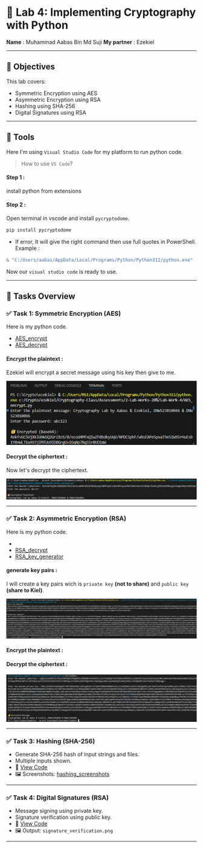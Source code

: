 # 🔐 Lab 4: Implementing Cryptography with Python

**Name** : Muhammad Aabas Bin Md Suji     **My partner** : Ezekiel

---

## 🧠 Objectives

This lab covers:

- Symmetric Encryption using AES
- Asymmetric Encryption using RSA
- Hashing using SHA-256
- Digital Signatures using RSA

---

## 🔨 Tools
Here I'm using `Visual Studio Code` for my platform to run python code.

> How to use `VS Code`?

#### Step 1 :
install python from extensions

#### Step 2 :
Open terminal in vscode and install `pycryptodome`.

```bash
pip install pycryptodome
```

- If error, It will give the right command then use full quotes in PowerShell. Example :
```powershell
& "C:/Users/aabas/AppData/Local/Programs/Python/Python312/python.exe" -m pip install pycryptodome
```

Now our `visual studio code` is ready to use.

---
## 🧩 Tasks Overview

### ✅ Task 1: Symmetric Encryption (AES)

Here is my python code.

- [AES_encrypt](Python_Source/aes_encrypt.py) 
- [AES_decrypt](Python_Source/aes_dencrypt.py)

#### Encrypt the plaintext :

Ezekiel will encrypt a secret message using his key then give to me.

![aes_e](screenshot/aes_e.png)

#### Decrypt the ciphertext :

Now let's decrypt the ciphertext.

![aes_d](screenshot/aes_d.png)

---

### ✅ Task 2: Asymmetric Encryption (RSA)

Here is my python code.

- 
- [RSA_decrypt](Python_Source/rsa_decrypt.py)
- [RSA_key_generator](Python_Source/rsa_key_generator.py)


#### generate key pairs :

I will create a key pairs wich is `private key` **(not to share)** and `public key` **(share to Kiel)**.

![rsa_key_generator](screenshot/rsa_key_generator.png)


#### Encrypt the plaintext :



#### Decrypt the ciphertext :

![rsa_decrypt](screenshot/rsa_decrypt.png)

---

### ✅ Task 3: Hashing (SHA-256)

- Generate SHA-256 hash of input strings and files.
- Multiple inputs shown.
- 🔗 [View Code](task3_hashing/sha256_hashing.py)
- 🖼️ Screenshots: [hashing_screenshots](task3_hashing/hashing_screenshots/)

---

### ✅ Task 4: Digital Signatures (RSA)

- Message signing using private key.
- Signature verification using public key.
- 🔗 [View Code](task4_digital_signature/digital_signature.py)
- 🖼️ Output: `signature_verification.png`

---

